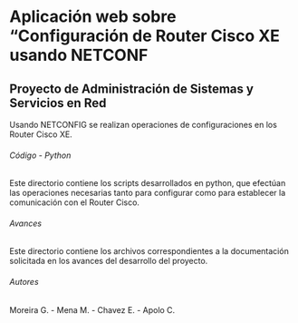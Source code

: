 # Aplicación web sobre “Configuración de Router Cisco XE usando NETCONF
## Proyecto de Administración de Sistemas y Servicios en Red

Usando NETCONFIG se realizan operaciones de configuraciones en los
Router Cisco XE.

###### Código - Python
Este directorio contiene los scripts desarrollados en python, que efectúan las operaciones necesarias tanto para configurar como para establecer la comunicación con el Router Cisco.

###### Avances
Este directorio contiene los archivos correspondientes a la documentación solicitada en los avances del desarrollo del proyecto.


###### Autores
Moreira G. - Mena M. - Chavez E. - Apolo C.
